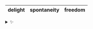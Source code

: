 | delight | spontaneity | freedom |
| :-----: | :---------: | :-----: |

<details>
  <summary>✨</summary>
  These words are chosen at random each day. New words will appear here tomorrow morning.
</details>